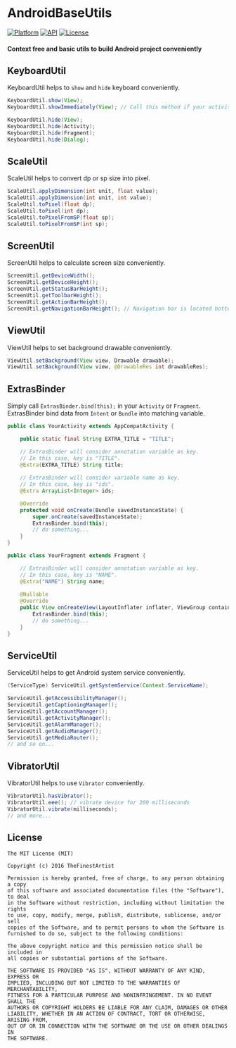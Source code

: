 # AndroidBaseUtils
[![Platform](https://img.shields.io/badge/platform-android-green.svg)](http://developer.android.com/index.html)
[![API](https://img.shields.io/badge/API-7%2B-brightgreen.svg?style=flat)](https://android-arsenal.com/api?level=7)
[![License](https://img.shields.io/badge/License-MIT-blue.svg?style=flat)](http://opensource.org/licenses/MIT)

#### Context free and basic utils to build Android project conveniently

## KeyboardUtil
KeyboardUtil helps to `show` and `hide` keyboard conveniently.

```java
KeyboardUtil.show(View);
KeyboardUtil.showImmediately(View); // Call this method if your activity or fragment is resumed.

KeyboardUtil.hide(View);
KeyboardUtil.hide(Activity);
KeyboardUtil.hide(Fragment);
KeyboardUtil.hide(Dialog);
```

## ScaleUtil
ScaleUtil helps to convert dp or sp size into pixel.

```java
ScaleUtil.applyDimension(int unit, float value);
ScaleUtil.applyDimension(int unit, int value);
ScaleUtil.toPixel(float dp);
ScaleUtil.toPixel(int dp);
ScaleUtil.toPixelFromSP(float sp);
ScaleUtil.toPixelFromSP(int sp);
```

## ScreenUtil
ScreenUtil helps to calculate screen size conveniently.

```java
ScreenUtil.getDeviceWidth();
ScreenUtil.getDeviceHeight();
ScreenUtil.getStatusBarHeight();
ScreenUtil.getToolbarHeight();
ScreenUtil.getActionBarHeight();
ScreenUtil.getNavigationBarHeight(); // Navigation bar is located bottom of device for `back`, `home` and `menu` buttons.
```

## ViewUtil
ViewUtil helps to set background drawable conveniently.

```java
ViewUtil.setBackground(View view, Drawable drawable);
ViewUtil.setBackground(View view, @DrawableRes int drawableRes);
```

## ExtrasBinder
Simply call `ExtrasBinder.bind(this);` in your `Activity` or `Fragment`. ExtrasBinder bind data from `Intent` or `Bundle` into matching variable.

```java
public class YourActivity extends AppCompatActivity {

    public static final String EXTRA_TITLE = "TITLE";

    // ExtrasBinder will consider annotation variable as key. 
    // In this case, key is "TITLE".
    @Extra(EXTRA_TITLE) String title;
    
    // ExtrasBinder will consider variable name as key. 
    // In this case, key is "ids".
    @Extra ArrayList<Integer> ids;

    @Override
    protected void onCreate(Bundle savedInstanceState) {
        super.onCreate(savedInstanceState);
        ExtrasBinder.bind(this);
        // do something...
    }
}
```
```java
public class YourFragment extends Fragment {

    // ExtrasBinder will consider annotation variable as key. 
    // In this case, key is "NAME".
    @Extra("NAME") String name;
    
    @Nullable 
    @Override 
    public View onCreateView(LayoutInflater inflater, ViewGroup container, Bundle savedInstanceState) {
        ExtrasBinder.bind(this);
        // do something...
    }
}
```

## ServiceUtil
ServiceUtil helps to get Android system service conveniently.

```java
(ServiceType) ServiceUtil.getSystemService(Context.ServiceName);

ServiceUtil.getAccessibilityManager();
ServiceUtil.getCaptioningManager();
ServiceUtil.getAccountManager();
ServiceUtil.getActivityManager();
ServiceUtil.getAlarmManager();
ServiceUtil.getAudioManager();
ServiceUtil.getMediaRouter();
// and so on...
```

## VibratorUtil
VibratorUtil helps to use `Vibrator` conveniently.

```java
VibratorUtil.hasVibrator();
VibratorUtil.eee(); // vibrate device for 200 milliseconds
VibratorUtil.vibrate(milliseconds);
// and more...
```

## License

```
The MIT License (MIT)

Copyright (c) 2016 TheFinestArtist

Permission is hereby granted, free of charge, to any person obtaining a copy
of this software and associated documentation files (the "Software"), to deal
in the Software without restriction, including without limitation the rights
to use, copy, modify, merge, publish, distribute, sublicense, and/or sell
copies of the Software, and to permit persons to whom the Software is
furnished to do so, subject to the following conditions:

The above copyright notice and this permission notice shall be included in
all copies or substantial portions of the Software.

THE SOFTWARE IS PROVIDED "AS IS", WITHOUT WARRANTY OF ANY KIND, EXPRESS OR
IMPLIED, INCLUDING BUT NOT LIMITED TO THE WARRANTIES OF MERCHANTABILITY,
FITNESS FOR A PARTICULAR PURPOSE AND NONINFRINGEMENT. IN NO EVENT SHALL THE
AUTHORS OR COPYRIGHT HOLDERS BE LIABLE FOR ANY CLAIM, DAMAGES OR OTHER
LIABILITY, WHETHER IN AN ACTION OF CONTRACT, TORT OR OTHERWISE, ARISING FROM,
OUT OF OR IN CONNECTION WITH THE SOFTWARE OR THE USE OR OTHER DEALINGS IN
THE SOFTWARE.
```